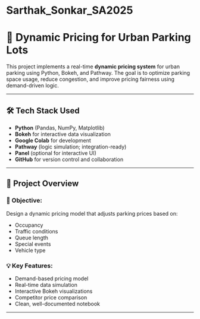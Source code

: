 # Sarthak_Sonkar_SA2025
# 🚗 Dynamic Pricing for Urban Parking Lots

This project implements a real-time **dynamic pricing system** for urban parking using Python, Bokeh, and Pathway. The goal is to optimize parking space usage, reduce congestion, and improve pricing fairness using demand-driven logic.

---

## 🛠️ Tech Stack Used

- **Python** (Pandas, NumPy, Matplotlib)
- **Bokeh** for interactive data visualization
- **Google Colab** for development
- **Pathway** (logic simulation; integration-ready)
- **Panel** (optional for interactive UI)
- **GitHub** for version control and collaboration

---

## 🧠 Project Overview

### 🎯 Objective:
Design a dynamic pricing model that adjusts parking prices based on:
- Occupancy
- Traffic conditions
- Queue length
- Special events
- Vehicle type

### 💡 Key Features:
- Demand-based pricing model
- Real-time data simulation
- Interactive Bokeh visualizations
- Competitor price comparison
- Clean, well-documented notebook

---
